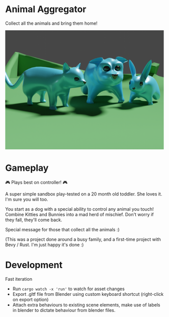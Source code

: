 # Animal Aggregator

Collect all the animals and bring them home!

![Blender render (not actual in-game footage)](art/render.png)

# Gameplay

🎮 Plays best on controller! 🎮

A super simple sandbox play-tested on a 20 month old toddler. She loves it. I'm sure you will too.

You start as a dog with a special ability to control any animal you touch! Combine Kitties and Bunnies into a mad herd of mischief. Don't worry if they fall, they'll come back.

Special message for those that collect all the animals :)

(This was a project done around a busy family, and a first-time project with Bevy / Rust. I'm just happy it's done :)

# Development

Fast iteration
* Run `cargo watch -x 'run'` to watch for asset changes
* Export .gltf file from Blender using custom keyboard shortcut (right-click on export option)
* Attach extra behaviours to existing scene elements, make use of labels in blender to dictate behaviour from blender files.